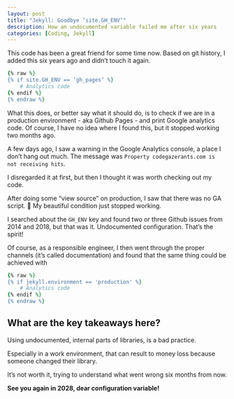 ```yaml
---
layout: post
title: "Jekyll: Goodbye ‘site.GH_ENV’"
description: How an undocumented variable failed me after six years
categories: [Coding, Jekyll]
---
```


This code has been a great friend for some time now. Based on git history, I added this six years ago and didn’t touch it again.

```ruby
{% raw %}
{% if site.GH_ENV == ‘gh_pages’ %}
    # Analytics code
{% endif %}
{% endraw %}
```

What this does, or better say what it should do, is to check if we are in a production environment - aka Github Pages - and print Google analytics code. Of course, I have no idea where I found this, but it stopped working two months ago.

A few days ago, I saw a warning in the Google Analytics console, a place I don’t hang out much. The message was `Property codegazerants.com is not receiving hits`.

I disregarded it at first, but then I thought it was worth checking out my code.

After doing some “view source” on production, I saw that there was no GA script. 🤷
My beautiful condition just stopped working.

I searched about the `GH_ENV` key and found two or three Github issues from 2014 and 2018, but that was it. Undocumented configuration. That’s the spirit!

Of course, as a responsible engineer, I then went through the proper channels (it’s called documentation) and found that the same thing could be achieved with

```ruby
{% raw %}
{% if jekyll.environment == 'production' %}
    # Analytics code
{% endif %}
{% endraw %}
```

## What are the key takeaways here?

Using undocumented, internal parts of libraries, is a bad practice.

Especially in a work environment, that can result to money loss because someone changed their library.

It’s not worth it, trying to understand what went wrong six months from now.

**See you again in 2028, dear configuration variable!**

